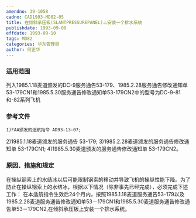 ```yaml
---
amendno: 39-1058
cadno: CAD1993-MD82-05
title: 在倾斜承压板(SLANTPRESSUREPANEL)上安装一个排水系统
publishdate: 1993-09-09
effdate: 1993-09-10
tags: MD82
categories: 华东管理局
author: 何正华
---
```


### 适用范围 
列入1985.1.18麦道颁发的DC-9服务通告53-179、1985.2.28服务通告修改通知单53-179CN1和1985.5.30服务通告修改通知单53-179CN2中的型号为DC-9-81和-82系列飞机

### 参考文件
    1)FAA颁发的适航指令 AD93-13-07; 
2)1985.1.18麦道颁发的服务通告 53-179; 
3)1985.2.28麦道颁发的服务通告修改通知单 53-179CN1; 
4)1985.5.30麦道颁发的服务通告修改通知单 53-179CN2。


### 原因、措施和规定 
在操纵钢索上的水结冰以后可能限制钢索的移动并导致飞机的操纵性能下降。为了防止在操纵钢索上的水结冰，根据以下情况（除非事先已经完成），必须完成下述工作： 
    在本适航指令生效后24个月内，按照1985.1.18麦道服务通告53-179以及1985.2.28麦道服务通告修改通知单53－179CN1和1985.5.30麦道服务通告修改通告单53－179CN2,在倾斜承压板上安装一个排水系统。
  
